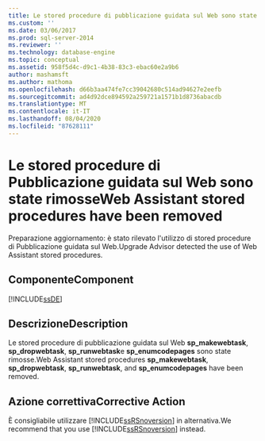 ```yaml
---
title: Le stored procedure di pubblicazione guidata sul Web sono state rimosse | Microsoft Docs
ms.custom: ''
ms.date: 03/06/2017
ms.prod: sql-server-2014
ms.reviewer: ''
ms.technology: database-engine
ms.topic: conceptual
ms.assetid: 958f5d4c-d9c1-4b38-83c3-ebac60e2a9b6
author: mashamsft
ms.author: mathoma
ms.openlocfilehash: d66b3aa474fe7cc39042680c514ad94627e2eefb
ms.sourcegitcommit: ad4d92dce894592a259721a1571b1d8736abacdb
ms.translationtype: MT
ms.contentlocale: it-IT
ms.lasthandoff: 08/04/2020
ms.locfileid: "87628111"
---
```

# <a name="web-assistant-stored-procedures-have-been-removed"></a><span data-ttu-id="a7e98-102">Le stored procedure di Pubblicazione guidata sul Web sono state rimosse</span><span class="sxs-lookup"><span data-stu-id="a7e98-102">Web Assistant stored procedures have been removed</span></span>
  <span data-ttu-id="a7e98-103">Preparazione aggiornamento: è stato rilevato l'utilizzo di stored procedure di Pubblicazione guidata sul Web.</span><span class="sxs-lookup"><span data-stu-id="a7e98-103">Upgrade Advisor detected the use of Web Assistant stored procedures.</span></span>  
  
## <a name="component"></a><span data-ttu-id="a7e98-104">Componente</span><span class="sxs-lookup"><span data-stu-id="a7e98-104">Component</span></span>  
 [!INCLUDE[ssDE](../../includes/ssde-md.md)]  
  
## <a name="description"></a><span data-ttu-id="a7e98-105">Descrizione</span><span class="sxs-lookup"><span data-stu-id="a7e98-105">Description</span></span>  
 <span data-ttu-id="a7e98-106">Le stored procedure di pubblicazione guidata sul Web **sp_makewebtask**, **sp_dropwebtask**, **sp_runwebtask**e **sp_enumcodepages** sono state rimosse.</span><span class="sxs-lookup"><span data-stu-id="a7e98-106">Web Assistant stored procedures **sp_makewebtask**, **sp_dropwebtask**, **sp_runwebtask**, and **sp_enumcodepages** have been removed.</span></span>  
  
## <a name="corrective-action"></a><span data-ttu-id="a7e98-107">Azione correttiva</span><span class="sxs-lookup"><span data-stu-id="a7e98-107">Corrective Action</span></span>  
 <span data-ttu-id="a7e98-108">È consigliabile utilizzare [!INCLUDE[ssRSnoversion](../../includes/ssrsnoversion-md.md)] in alternativa.</span><span class="sxs-lookup"><span data-stu-id="a7e98-108">We recommend that you use [!INCLUDE[ssRSnoversion](../../includes/ssrsnoversion-md.md)] instead.</span></span>  
  
  
